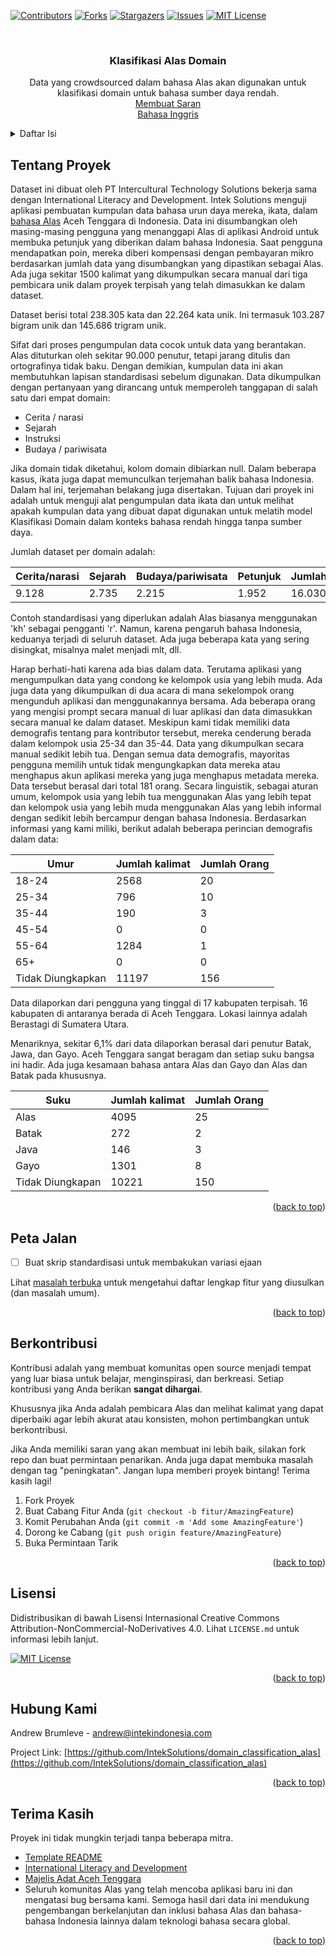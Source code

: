 <!-- Improved compatibility of back to top link: See: https://github.com/othneildrew/Best-README-Template/pull/73 -->
<a name="readme-top"></a>
<!--
*** Thanks for checking out the Best-README-Template. If you have a suggestion
*** that would make this better, please fork the repo and create a pull request
*** or simply open an issue with the tag "enhancement".
*** Don't forget to give the project a star!
*** Thanks again! Now go create something AMAZING! :D
-->



<!-- PROJECT SHIELDS -->
<!--
*** I'm using markdown "reference style" links for readability.
*** Reference links are enclosed in brackets [ ] instead of parentheses ( ).
*** See the bottom of this document for the declaration of the reference variables
*** for contributors-url, forks-url, etc. This is an optional, concise syntax you may use.
*** https://www.markdownguide.org/basic-syntax/#reference-style-links
-->
[![Contributors][contributors-shield]][contributors-url]
[![Forks][forks-shield]][forks-url]
[![Stargazers][stars-shield]][stars-url]
[![Issues][issues-shield]][issues-url]
[![MIT License][license-shield]][license-url]




<!-- PROJECT LOGO -->
<br />
<div align="center">
  <a href="https://github.com/IntekSolutions/domain_classification_alas">
  </a>

  <h3 align="center">Klasifikasi Alas Domain</h3>

  <p align="center">
    Data yang crowdsourced dalam bahasa Alas akan digunakan untuk klasifikasi domain untuk bahasa sumber daya rendah.
    <br />
    <a href="https://github.com/IntekSolutions/domain_classification_alas/issues">Membuat Saran</a>
    <br />
    <a href="https://github.com/IntekSolutions/domain_classification_alas/blob/main/README.md">     Bahasa Inggris</a>
  </p>
</div>



<!-- Daftar Isi -->
<details>
  <summary>Daftar Isi</summary>
  <ol>
    <li>
      <a href="#Tentang-Proyek">Tentang Proyek</a>
    </li>
    <li><a href="#Peta-Jalan">Peta Jalan</a></li>
    <li><a href="#Berkontribusi">Berkontribusi</a></li>
    <li><a href="#lisensi">Lisensi</a></li>
    <li><a href="#Hubung-Kami">Hubung Kami</a></li>
    <li><a href="#Terima-Kasih">Terima Kasih</a></li>
  </ol>
</details>



<!-- TENTANG PROYEK -->
## Tentang Proyek

Dataset ini dibuat oleh PT Intercultural Technology Solutions bekerja sama dengan International Literacy and Development. Intek Solutions menguji aplikasi pembuatan kumpulan data bahasa urun daya mereka, ikata, dalam [bahasa Alas](https://en.wikipedia.org/wiki/Alas_language) Aceh Tenggara di Indonesia. Data ini disumbangkan oleh masing-masing pengguna yang menanggapi Alas di aplikasi Android untuk membuka petunjuk yang diberikan dalam bahasa Indonesia. Saat pengguna mendapatkan poin, mereka diberi kompensasi dengan pembayaran mikro berdasarkan jumlah data yang disumbangkan yang dipastikan sebagai Alas. Ada juga sekitar 1500 kalimat yang dikumpulkan secara manual dari tiga pembicara unik dalam proyek terpisah yang telah dimasukkan ke dalam dataset.

Dataset berisi total 238.305  kata dan 22.264 kata unik. Ini termasuk 103.287 bigram unik dan 145.686 trigram unik.

Sifat dari proses pengumpulan data cocok untuk data yang berantakan. Alas dituturkan oleh sekitar 90.000 penutur, tetapi jarang ditulis dan ortografinya tidak baku. Dengan demikian, kumpulan data ini akan membutuhkan lapisan standardisasi sebelum digunakan. Data dikumpulkan dengan pertanyaan yang dirancang untuk memperoleh tanggapan di salah satu dari empat domain:
* Cerita / narasi
* Sejarah
* Instruksi
* Budaya / pariwisata
  
Jika domain tidak diketahui, kolom domain dibiarkan null. Dalam beberapa kasus, ikata juga dapat memunculkan terjemahan balik bahasa Indonesia. Dalam hal ini, terjemahan belakang juga disertakan. Tujuan dari proyek ini adalah untuk menguji alat pengumpulan data ikata dan untuk melihat apakah kumpulan data yang dibuat dapat digunakan untuk melatih model Klasifikasi Domain dalam konteks bahasa rendah hingga tanpa sumber daya.

Jumlah dataset per domain adalah:

|Cerita/narasi|Sejarah|Budaya/pariwisata|Petunjuk|Jumlah|
|---|---|---|---|---|
|9.128|2.735|2.215|1.952|16.030|

Contoh standardisasi yang diperlukan adalah Alas biasanya menggunakan 'kh' sebagai pengganti 'r'. Namun, karena pengaruh bahasa Indonesia, keduanya terjadi di seluruh dataset. Ada juga beberapa kata yang sering disingkat, misalnya malet menjadi mlt, dll.

Harap berhati-hati karena ada bias dalam data. Terutama aplikasi yang mengumpulkan data yang condong ke kelompok usia yang lebih muda. Ada juga data yang dikumpulkan di dua acara di mana sekelompok orang mengunduh aplikasi dan menggunakannya bersama. Ada beberapa orang yang mengisi prompt secara manual di luar aplikasi dan data dimasukkan secara manual ke dalam dataset. Meskipun kami tidak memiliki data demografis tentang para kontributor tersebut, mereka cenderung berada dalam kelompok usia 25-34 dan 35-44. Data yang dikumpulkan secara manual sedikit lebih tua. Dengan semua data demografis, mayoritas pengguna memilih untuk tidak mengungkapkan data mereka atau menghapus akun aplikasi mereka yang juga menghapus metadata mereka. Data tersebut berasal dari total 181 orang. Secara linguistik, sebagai aturan umum, kelompok usia yang lebih tua menggunakan Alas yang lebih tepat dan kelompok usia yang lebih muda menggunakan Alas yang lebih informal dengan sedikit lebih bercampur dengan bahasa Indonesia. Berdasarkan informasi yang kami miliki, berikut adalah beberapa perincian demografis dalam data:

|Umur|Jumlah kalimat|Jumlah Orang|
|---|---|---|
|18-24|2568|20|
|25-34|796|10|
|35-44|190|3|
|45-54|0|0|
|55-64|1284|1|
|65+|0|0|
|Tidak Diungkapkan|11197|156|

Data dilaporkan dari pengguna yang tinggal di 17 kabupaten terpisah. 16 kabupaten di antaranya berada di Aceh Tenggara. Lokasi lainnya adalah Berastagi di Sumatera Utara.

Menariknya, sekitar 6,1% dari data dilaporkan berasal dari penutur Batak, Jawa, dan Gayo. Aceh Tenggara sangat beragam dan setiap suku bangsa ini hadir. Ada juga kesamaan bahasa antara Alas dan Gayo dan Alas dan Batak pada khususnya.

|Suku|Jumlah kalimat|Jumlah Orang|
|---|---|---|
|Alas|4095|25|
|Batak|272|2|
|Java|146|3|
|Gayo|1301|8|
|Tidak Diungkapan|10221|150|




<p align="right">(<a href="#readme-top">back to top</a>)</p>


<!-- PETA JALAN -->
## Peta Jalan

- [ ] Buat skrip standardisasi untuk membakukan variasi ejaan


Lihat [masalah terbuka](https://github.com/IntekSolutions/domain_classification_alas/issues) untuk mengetahui daftar lengkap fitur yang diusulkan (dan masalah umum).

<p align="right">(<a href="#readme-top">back to top</a>)</p>



<!-- BERKONTRIBUSI -->
## Berkontribusi

Kontribusi adalah yang membuat komunitas open source menjadi tempat yang luar biasa untuk belajar, menginspirasi, dan berkreasi. Setiap kontribusi yang Anda berikan **sangat dihargai**.

Khususnya jika Anda adalah pembicara Alas dan melihat kalimat yang dapat diperbaiki agar lebih akurat atau konsisten, mohon pertimbangkan untuk berkontribusi.

Jika Anda memiliki saran yang akan membuat ini lebih baik, silakan fork repo dan buat permintaan penarikan. Anda juga dapat membuka masalah dengan tag "peningkatan".
Jangan lupa memberi proyek bintang! Terima kasih lagi!

1. Fork Proyek
2. Buat Cabang Fitur Anda (`git checkout -b fitur/AmazingFeature`)
3. Komit Perubahan Anda (`git commit -m 'Add some AmazingFeature'`)
4. Dorong ke Cabang (`git push origin feature/AmazingFeature`)
5. Buka Permintaan Tarik

<p align="right">(<a href="#readme-top">back to top</a>)</p>



<!-- LISENSI -->
## Lisensi

Didistribusikan di bawah Lisensi Internasional Creative Commons Attribution-NonCommercial-NoDerivatives 4.0. Lihat `LICENSE.md` untuk informasi lebih lanjut.

[![MIT License][license-shield]][license-url]

<p align="right">(<a href="#readme-top">back to top</a>)</p>



<!-- HUBUNG KAMI -->
## Hubung Kami

Andrew Brumleve - andrew@intekindonesia.com

Project Link: [https://github.com/IntekSolutions/domain_classification_alas](https://github.com/IntekSolutions/domain_classification_alas)

<p align="right">(<a href="#readme-top">back to top</a>)</p>



<!-- TERIMA KASIH -->
## Terima Kasih

Proyek ini tidak mungkin terjadi tanpa beberapa mitra.

* [Template README](https://github.com/othneildrew/Best-README-Template)
* [International Literacy and Development](https://ilad.ngo)
* [Majelis Adat Aceh Tenggara](https://maa.acehprov.go.id/)
* Seluruh komunitas Alas yang telah mencoba aplikasi baru ini dan mengatasi bug bersama kami. Semoga hasil dari data ini mendukung pengembangan berkelanjutan dan inklusi bahasa Alas dan bahasa-bahasa Indonesia lainnya dalam teknologi bahasa secara global.
<p align="right">(<a href="#readme-top">back to top</a>)</p>



<!-- MARKDOWN LINKS & IMAGES -->
<!-- https://www.markdownguide.org/basic-syntax/#reference-style-links -->
[contributors-shield]: https://img.shields.io/github/contributors/IntekSolutions/domain_classification_alas.svg?style=for-the-badge
[contributors-url]: https://github.com/IntekSolutions/domain_classification_alas/graphs/contributors
[forks-shield]: https://img.shields.io/github/forks/IntekSolutions/domain_classification_alas.svg?style=for-the-badge
[forks-url]: https://github.com/IntekSolutions/domain_classification_alas/network/members
[stars-shield]: https://img.shields.io/github/stars/IntekSolutions/domain_classification_alas.svg?style=for-the-badge
[stars-url]: https://github.com/IntekSolutions/domain_classification_alas/stargazers
[issues-shield]: https://img.shields.io/github/issues/IntekSolutions/domain_classification_alas.svg?style=for-the-badge
[issues-url]: https://github.com/IntekSolutions/domain_classification_alas/issues
[license-shield]: https://img.shields.io/badge/License-CC_BY--NC--ND_4.0-lightgrey.svg
[license-url]: https://github.com/IntekSolutions/domain_classification_alas/blob/master/license.md


